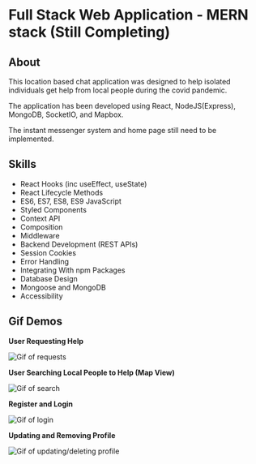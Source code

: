 # Full Stack Web Application - MERN stack (Still Completing) 

## About

This location based chat application was designed to help isolated individuals get help from local people during the covid pandemic. 

The application has been developed using React, NodeJS(Express), MongoDB, SocketIO, and Mapbox. 

The instant messenger system and home page still need to be implemented. 

## Skills

* React Hooks (inc useEffect, useState)
* React Lifecycle Methods
* ES6, ES7, ES8, ES9 JavaScript
* Styled Components
* Context API
* Composition
* Middleware
* Backend Development (REST APIs)
* Session Cookies
* Error Handling
* Integrating With npm Packages
* Database Design
* Mongoose and MongoDB
* Accessibility


## Gif Demos

**User Requesting Help**

![Gif of requests](Gif4.gif)

**User Searching Local People to Help (Map View)**

![Gif of search](Gif1.gif)

**Register and Login**

![Gif of login](Gif3.gif)

**Updating and Removing Profile**

![Gif of updating/deleting profile](Gif2.gif)





